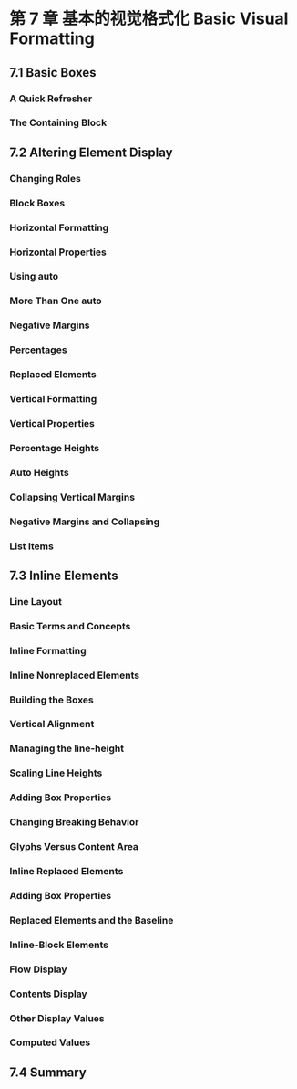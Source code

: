 # 第 7 章 基本的视觉格式化 Basic Visual Formatting

## 7.1 Basic Boxes

### A Quick Refresher

### The Containing Block

## 7.2 Altering Element Display

### Changing Roles

### Block Boxes

### Horizontal Formatting

### Horizontal Properties

### Using auto

### More Than One auto

### Negative Margins

### Percentages

### Replaced Elements

### Vertical Formatting

### Vertical Properties

### Percentage Heights

### Auto Heights

### Collapsing Vertical Margins

### Negative Margins and Collapsing

### List Items

## 7.3 Inline Elements

### Line Layout

### Basic Terms and Concepts

### Inline Formatting

### Inline Nonreplaced Elements

### Building the Boxes

### Vertical Alignment

### Managing the line-height

### Scaling Line Heights

### Adding Box Properties

### Changing Breaking Behavior

### Glyphs Versus Content Area

### Inline Replaced Elements

### Adding Box Properties

### Replaced Elements and the Baseline

### Inline-Block Elements

### Flow Display

### Contents Display

### Other Display Values

### Computed Values

## 7.4 Summary
